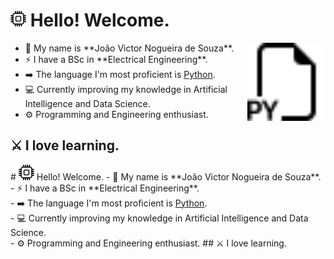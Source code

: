 <h1><img src="cpu.svg" width="25" alt="cpu"/> Hello! Welcome.</h1>

<img align="right" width="125" src="filetype-py.svg">

<div>
<ul>
<li> 🎹 My name is **João Victor Nogueira de Souza**.</li>
<li> ⚡ I have a BSc in **Electrical Engineering**.</li>
<li> ➡️ The language I'm most proficient is <ins>Python</ins>.</li>
<li> 💻 Currently improving my knowledge in Artificial Intelligence and Data Science.</li>
<li> ⚙️ Programming and Engineering enthusiast. </li>
</ul>
</div>

<h2>⚔️ I love learning.</h2>
# <img src="cpu.svg" width="25" alt="cpu"/> Hello! Welcome.
- 🎹 My name is **João Victor Nogueira de Souza**.<br/>
- ⚡ I have a BSc in **Electrical Engineering**.<br/>
- ➡️ The language I'm most proficient is <ins>Python</ins>.<br/>
- 💻 Currently improving my knowledge in Artificial Intelligence and Data Science.<br/>
- ⚙️ Programming and Engineering enthusiast.
## ⚔️ I love learning.

<!--
**joaovicnog/joaovicnog** is a ✨ _special_ ✨ repository because its `README.md` (this file) appears on your GitHub profile.

Here are some ideas to get you started:

- 🔭 I’m currently working on ...
- 🌱 I’m currently learning ...
- 👯 I’m looking to collaborate on ...
- 🤔 I’m looking for help with ...
- 💬 Ask me about ...
- 📫 How to reach me: ...
- 😄 Pronouns: ...
- ⚡ Fun fact: ...
-->
